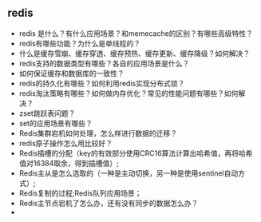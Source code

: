 ## redis

- redis 是什么？有什么应用场景？和memecache的区别？有哪些高级特性？
- redis有哪些功能？为什么是单线程的？
- 什么是缓存雪崩、缓存穿透、缓存预热、缓存更新、缓存降级？如何解决？
- redis支持的数据类型有哪些？各自的应用场景是什么？
- 如何保证缓存和数据库的一致性？
- redis的持久化有哪些？如何利用redis实现分布式锁？
- redis淘汰策略有哪些？如何做内存优化？常见的性能问题有哪些？如何解决？
- zset跳跃表问题？
- set的应用场景有哪些？
- Redis集群宕机如何处理，怎么样进行数据的迁移？
- redis原子操作怎么用比较好？
- Redis插槽的分配（key的有效部分使用CRC16算法计算出哈希值，再将哈希值对16384取余，得到插槽值）;
- Redis主从是怎么选取的（一种是主动切换，另一种是使用sentinel自动方式）;
- Redis复制的过程;Redis队列应用场景；
- Redis主节点宕机了怎么办，还有没有同步的数据怎么办？
- 
